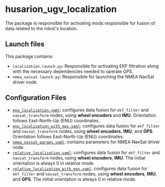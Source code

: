 # husarion_ugv_localization

The package is responsible for activating mods responsible for fusion of data related to the robot's location.

## Launch files

This package contains:

- `localization.launch.py`: Responsible for activating EKF filtration along with the necessary dependencies needed to operate GPS.
- `nmea_navsat.launch.py`: Responsible for launching the NMEA NavSat driver node.

## Configuration Files

- [`enu_localization.yaml`](./config/enu_localization.yaml): configures data fusion for `ekf_filter` and `navsat_transform` nodes, using **wheel encoders** and **IMU**. Orientation follows East-North-Up (ENU) coordinates.
- [`enu_localization_with_gps.yaml`](./config/enu_localization_with_gps.yaml): configures data fusion for `ekf_filter` and `navsat_transform` nodes, using **wheel encoders**, **IMU**, and **GPS**. Orientation follows East-North-Up (ENU) coordinates.
- [`nmea_navsat_params.yaml`](./config/nmea_navsat_params.yaml): contains parameters for NMEA NavSat driver node.
- [`relative_localization.yaml`](./config/relative_localization.yaml): configures data fusion for `ekf_filter` and `navsat_transform` nodes, using **wheel encoders**, **IMU**. The initial orientation is always 0 in relative mode.
- [`relative_localization_with_gps.yaml`](./config/relative_localization_with_gps.yaml): configures data fusion for `ekf_filter` and `navsat_transform` nodes, using **wheel encoders**, **IMU**, and **GPS**. The initial orientation is always 0 in relative mode.
